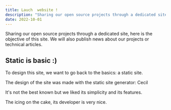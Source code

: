 ```yaml
---
title: Lauch  website !
description: "Sharing our open source projects through a dedicated site, here is the objective of this site. We will also publish news about our projects or technical articles."
date: 2022-10-01
---
```

Sharing our open source projects through a dedicated site, here is the objective of this site. We will also publish news about our projects or technical articles.
<!-- break -->

## Static is basic :)

To design this site, we want to go back to the basics: a static site.

The design of the site was made with the static site generator: Cecil

It's not the best known but we liked its simplicity and its features.

The icing on the cake, its developer is very nice.